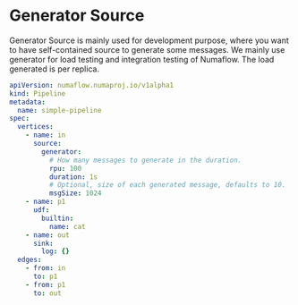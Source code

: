 # Generator Source

Generator Source is mainly used for development purpose, where you want to have self-contained source to generate some messages. We mainly use generator for load testing and integration testing of Numaflow.
The load generated is per replica.

```yaml
apiVersion: numaflow.numaproj.io/v1alpha1
kind: Pipeline
metadata:
  name: simple-pipeline
spec:
  vertices:
    - name: in
      source:
        generator:
          # How many messages to generate in the duration.
          rpu: 100
          duration: 1s
          # Optional, size of each generated message, defaults to 10.
          msgSize: 1024
    - name: p1
      udf:
        builtin:
          name: cat
    - name: out
      sink:
        log: {}
  edges:
    - from: in
      to: p1
    - from: p1
      to: out
```
